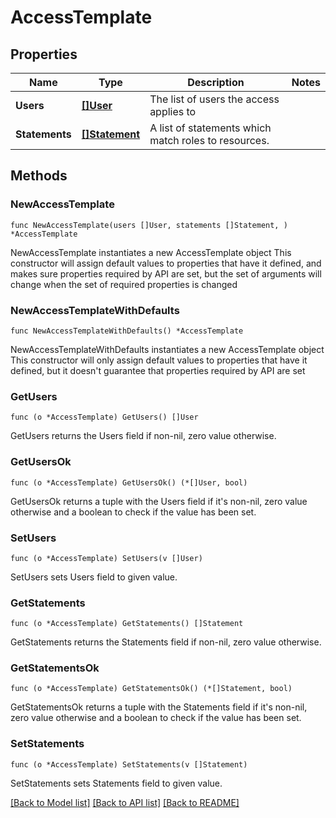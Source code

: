 # AccessTemplate

## Properties

Name | Type | Description | Notes
------------ | ------------- | ------------- | -------------
**Users** | [**[]User**](User.md) | The list of users the access applies to | 
**Statements** | [**[]Statement**](Statement.md) | A list of statements which match roles to resources. | 

## Methods

### NewAccessTemplate

`func NewAccessTemplate(users []User, statements []Statement, ) *AccessTemplate`

NewAccessTemplate instantiates a new AccessTemplate object
This constructor will assign default values to properties that have it defined,
and makes sure properties required by API are set, but the set of arguments
will change when the set of required properties is changed

### NewAccessTemplateWithDefaults

`func NewAccessTemplateWithDefaults() *AccessTemplate`

NewAccessTemplateWithDefaults instantiates a new AccessTemplate object
This constructor will only assign default values to properties that have it defined,
but it doesn't guarantee that properties required by API are set

### GetUsers

`func (o *AccessTemplate) GetUsers() []User`

GetUsers returns the Users field if non-nil, zero value otherwise.

### GetUsersOk

`func (o *AccessTemplate) GetUsersOk() (*[]User, bool)`

GetUsersOk returns a tuple with the Users field if it's non-nil, zero value otherwise
and a boolean to check if the value has been set.

### SetUsers

`func (o *AccessTemplate) SetUsers(v []User)`

SetUsers sets Users field to given value.


### GetStatements

`func (o *AccessTemplate) GetStatements() []Statement`

GetStatements returns the Statements field if non-nil, zero value otherwise.

### GetStatementsOk

`func (o *AccessTemplate) GetStatementsOk() (*[]Statement, bool)`

GetStatementsOk returns a tuple with the Statements field if it's non-nil, zero value otherwise
and a boolean to check if the value has been set.

### SetStatements

`func (o *AccessTemplate) SetStatements(v []Statement)`

SetStatements sets Statements field to given value.



[[Back to Model list]](../README.md#documentation-for-models) [[Back to API list]](../README.md#documentation-for-api-endpoints) [[Back to README]](../README.md)


